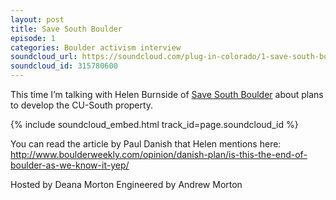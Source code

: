 ```yaml
---
layout: post
title: Save South Boulder
episode: 1
categories: Boulder activism interview
soundcloud_url: https://soundcloud.com/plug-in-colorado/1-save-south-boulder
soundcloud_id: 315780600
---
```

This time I’m talking with Helen Burnside of [Save South Boulder](http://www.savesouthboulder.com/) about plans to develop the CU-South property.

{% include soundcloud_embed.html track_id=page.soundcloud_id %}

You can read the article by Paul Danish that Helen mentions here: http://www.boulderweekly.com/opinion/danish-plan/is-this-the-end-of-boulder-as-we-know-it-yep/

Hosted by Deana Morton
Engineered by Andrew Morton
